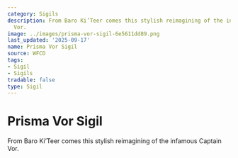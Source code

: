 ```yaml
---
category: Sigils
description: From Baro Ki’Teer comes this stylish reimagining of the infamous Captain
  Vor.
image: ../images/prisma-vor-sigil-6e5611dd89.png
last_updated: '2025-09-17'
name: Prisma Vor Sigil
source: WFCD
tags:
- Sigil
- Sigils
tradable: false
type: Sigil
---
```


# Prisma Vor Sigil

From Baro Ki’Teer comes this stylish reimagining of the infamous Captain Vor.

